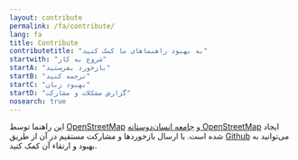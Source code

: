```yaml
---
layout: contribute
permalink: /fa/contribute/
lang: fa
title: Contribute
contributetitle: "به بهبود راهنماهای ما کمک کنید"
startwith: "شروع به کار"
startA: "بازخورد بفرستید"
startB: "ترجمه کنید"
startC: "بهبود زبان"
startD: "گزارش مشکلات و مشارکت"
nosearch: true
---
```

این راهنما توسط  [OpenStreetMap](http://www.openstreetmap.org/) و [جامعه انسان‌دوستانه OpenStreetMap](http://hotosm.org/) ایجاد شده است. با ارسال بازخوردها و مشارکت مستقیم در آن از طریق [Github](http://github.com/hotosm/learnosm) می‌توانید به بهبود و ارتقاء آن کمک کنید.
